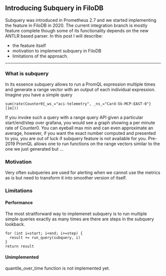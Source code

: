 ## Introducing Subquery in FiloDB

Subquery was introduced in Prometheus 2.7 and we started implementing the feature in FiloDB in 2020. The current integration branch is mostly feature complete though some of its functionality depends on the new ANTLR based parser. In this post I will describe:
* the feature itself
* motivation to implement subquery in FiloDB
* limitations of the approach.

---

### What is subquery
In its essence subquery allows to run a PromQL expression multiple times and generate a range vector with an output of each individual expression.
Imagine you have a simple query 
```
sum(rate(Counter0{_ws_="aci-telemetry", _ns_="Card-5k-MCP-EAST-0"}[1m]))
```
If you invoke such a query with a range query API given a particular start/end/step over grafana, you would see a graph showing a per minute rate of Counter0. You can eyeball max min and can even approximate an average, however, if you want the exact number computed and presented to you, you are out of luck if subquery feature is not available for you.
Pre-2019 PromQL allows one to run functions on the range vectors similar to the one we just generated but ...

### Motivation
Very often subqueries are used for alerting when we cannot use the metrics as is but need to transform it into smoother version of itself.

### Limitations
#### Performance
The most straitforward way to implemenet subquery is to run multiple simple queries exactly as many times are there are steps in the subquery lookback.

```
for (int i=start; i<end; i+=step) {
  result += run_query(subquery, i)
}
return result
```
#### Unimplemented

quantile_over_time function is not implemented yet.
